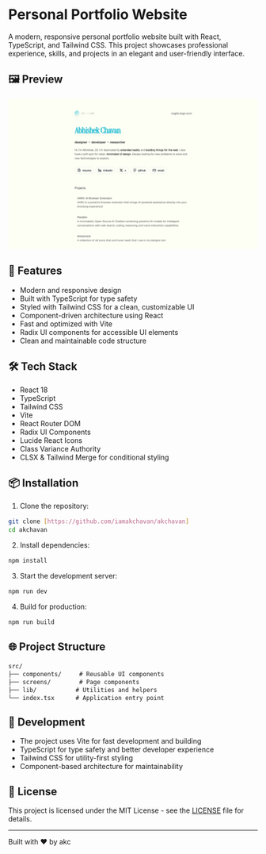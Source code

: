 # Personal Portfolio Website

A modern, responsive personal portfolio website built with React, TypeScript, and Tailwind CSS. This project showcases professional experience, skills, and projects in an elegant and user-friendly interface.

## 🖼️ Preview

![Portfolio Preview](/public/preview.png)

## 🚀 Features

- Modern and responsive design
- Built with TypeScript for type safety
- Styled with Tailwind CSS for a clean, customizable UI
- Component-driven architecture using React
- Fast and optimized with Vite
- Radix UI components for accessible UI elements
- Clean and maintainable code structure

## 🛠️ Tech Stack

- React 18
- TypeScript
- Tailwind CSS
- Vite
- React Router DOM
- Radix UI Components
- Lucide React Icons
- Class Variance Authority
- CLSX & Tailwind Merge for conditional styling

## 📦 Installation

1. Clone the repository:
```bash
git clone [https://github.com/iamakchavan/akchavan]
cd akchavan
```

2. Install dependencies:
```bash
npm install
```

3. Start the development server:
```bash
npm run dev
```

4. Build for production:
```bash
npm run build
```

## 🌐 Project Structure

```
src/
├── components/     # Reusable UI components
├── screens/        # Page components
├── lib/           # Utilities and helpers
└── index.tsx      # Application entry point
```

## 🔧 Development

- The project uses Vite for fast development and building
- TypeScript for type safety and better developer experience
- Tailwind CSS for utility-first styling
- Component-based architecture for maintainability

## 📄 License

This project is licensed under the MIT License - see the [LICENSE](LICENSE) file for details.

---

Built with ❤️ by akc
